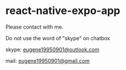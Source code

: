 # react-native-expo-app

Please contact with me.

Do not use the word of "skype" on chatbox

skype: eugene19950901@outlook.com

mail: eugene19950901@gmail.com

